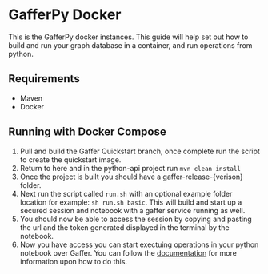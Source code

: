 # GafferPy Docker 
This is the GafferPy docker instances. This guide will help set out how to build and run your graph database in a container, and run operations from python.

## Requirements
- Maven
- Docker

## Running with Docker Compose
1. Pull and build the Gaffer Quickstart branch, once complete run the script to create the quickstart image.
2. Return to here and in the python-api project run ``` mvn clean install ```
3. Once the project is built you should have a gaffer-release-{verison} folder.
4. Next run the script called ``` run.sh ``` with an optional example folder location for example: ``` sh run.sh basic ```. This will build and start up a secured session and notebook with a gaffer service running as well.
5. You should now be able to access the session by copying and pasting the url and the token generated displayed in the terminal by the notebook.
6. Now you have access you can start exectuing operations in your python notebook over Gaffer. You can follow the [documentation](https://gchq.github.io/gaffer-doc/) for more information upon how to do this.

